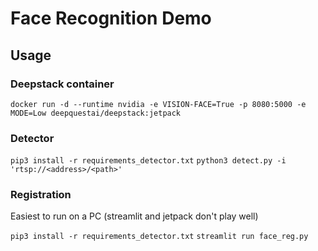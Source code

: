 # Face Recognition Demo

## Usage

### Deepstack container

`docker run -d --runtime nvidia -e VISION-FACE=True -p 8080:5000 -e MODE=Low deepquestai/deepstack:jetpack`

### Detector

`pip3 install -r requirements_detector.txt`
`python3 detect.py -i 'rtsp://<address>/<path>'`

### Registration

Easiest to run on a PC (streamlit and jetpack don't play well)

`pip3 install -r requirements_detector.txt`
`streamlit run face_reg.py`
